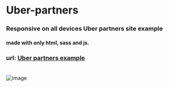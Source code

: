 # Uber-partners
### Responsive on all devices Uber partners site example
#### made with only html, sass and js.
### url: [Uber partners example](https://lastdray.github.io/) <br><br>
![image](https://github.com/LastDray/Uber-partners/assets/61451487/8b833df4-555e-47b3-aa72-43796ff64cad)
